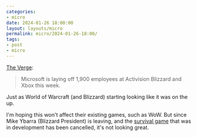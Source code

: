 ```yaml
---
categories:
- micro
date: 2024-01-26 18:00:00
layout: layouts/micro
permalink: micro/2024-01-26-18:00/
tags:
- post
- micro
---
```


[The Verge][v]:
> Microsoft is laying off 1,900 employees at Activision Blizzard and Xbox this week.

Just as World of Warcraft (and Blizzard) starting looking like it was on the up.

I'm hoping this won't affect their existing games, such as WoW. But since Mike
Ybarra (Blizzard President) is leaving, and the [survival game][s] that was in
development has been cancelled, it's not looking great.

[v]: https://www.theverge.com/2024/1/25/24049050/microsoft-activision-blizzard-layoffs
[s]: https://chrishannah.me/blizzard-are-working-on-a-new-survival-game
